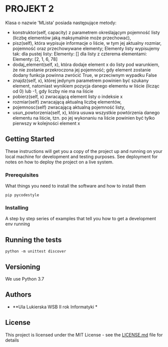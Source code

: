 # PROJEKT 2

Klasa o nazwie 'MLista' posiada następujące metody:
 * konstruktor(self, capacity) z parametrem określającym pojemność listy (liczbę elementów jaką maksymalnie może przechować),
 * pisz(self), która wypisuje informacje o liście, w tym jej aktualny rozmiar, pojemność oraz przechowywane elementy;
   Elementy listy wypisujemy tak:
dla pustej listy: Elementy: []
dla listy z czterema elementami: Elementy: [2, 1, 6, 78]
 * dodaj_element(self, x), która dodaje element x do listy pod warunkiem, że nie zostanie przekroczona jej pojemność; gdy element zostanie dodany funkcja powinna zwrócić True, w przeciwnym wypadku False
 * znajdz(self, x), której jedynym parametrem powinien być szukany element, natomiast wynikiem pozycja danego elementu w liście (licząc od 0) lub -1, gdy liczby nie ma na liście
 * pobierz(self, x) zwracającą element listy o indeksie x
 * rozmiar(self) zwracającą aktualną liczbę elementów,
 * pojemnosc(self) zwracającą aktualną pojemność listy,
 * usun_powtorzenia(self, x), która usuwa wszystkie powtórzenia danego elementu na liście, tzn. po jej wykonaniu na liście powinien być tylko pierwszy w kolejności element x


## Getting Started

These instructions will get you a copy of the project up and running on your local machine for development and testing purposes. See deployment for notes on how to deploy the project on a live system.
### Prerequisites

What things you need to install the software and how to install them

```
pip pycodestyle
```

### Installing

A step by step series of examples that tell you how to get a development env running





## Running the tests


```
python -m unittest discover
```



## Versioning

We use Python 3.7

## Authors

* **Ula Lukierska WSB II rok Informatyki * 



## License

This project is licensed under the MIT License - see the [LICENSE.md](LICENSE.md) file for details

